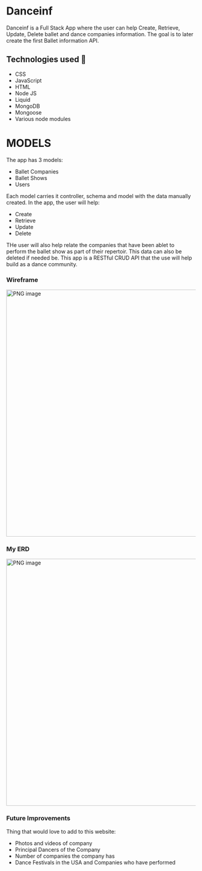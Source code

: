 # Danceinf

Danceinf is a Full Stack App where the user can help Create, Retrieve, Update, Delete ballet and dance companies information. The goal is to later create the first Ballet information API.


## Technologies used 💾

- CSS
- JavaScript
- HTML
- Node JS
- Liquid
- MongoDB
- Mongoose
- Various node modules


# MODELS

The app has 3 models:

- Ballet Companies
- Ballet Shows
- Users

Each model carries it controller, schema and model with the data manually created. In the app, the user will help:

- Create
- Retrieve
- Update 
- Delete 

THe user will also help relate the companies that have been ablet to perform the ballet show as part of their repertoir. This data can also be deleted if needed be. This app is a RESTful CRUD API that the use will help build as a dance community. 



### Wireframe

<img width="656" alt="PNG image" src="https://i.imgur.com/cjobwDD.jpg">




### My ERD

<img width="656" alt="PNG image" src="https://i.imgur.com/uoYbyLA.jpg">



### Future Improvements

Thing that would love to add to this website:

- Photos and videos of company
- Principal Dancers of the Company
- Number of companies the company has
- Dance Festivals in the USA and Companies who have performed

